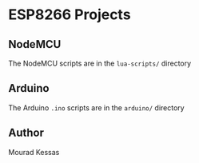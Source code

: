 # ESP8266 Projects

## NodeMCU

The NodeMCU scripts are in the `lua-scripts/` directory

## Arduino

The Arduino `.ino` scripts are in the `arduino/` directory

## Author

Mourad Kessas